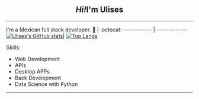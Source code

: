 <h2 align="center"><em>Hi!</em>I'm Ulises</h2>

----

I'm a Mexican full stack developer.
 🙋 | :octocat:
------------ | -------------
[![Ulises's GitHub stats](https://github-readme-stats.vercel.app/api?username=UlisesJuarez&show_icons=true&theme=tokyonight)](https://github.com/UlisesJuarez/github-readme-stats)| [![Top Langs](https://github-readme-stats.vercel.app/api/top-langs/?username=UlisesJuarez&langs_count=11&layout=compact&theme=tokyonight)](https://github.com/UlisesJuarez/github-readme-stats)

Skills:

- Web Development
- APIs
- Desktop APPs
- Back Development
- Data Science with Python

---



